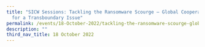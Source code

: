 ```yaml
---
title: "SICW Sessions: Tackling the Ransomware Scourge ​​– Global Cooperation
  for a Transboundary Issue"
permalink: /events/18-October-2022/tackling-the-ransomware-scourge-global-cooperation/
description: ""
third_nav_title: 18 October 2022
---
```


